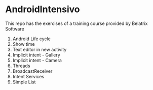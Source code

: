 # AndroidIntensivo
This repo has the exercises of a training course provided by Belatrix Software 

1. Android Life cycle
2. Show time
3. Text editor in new activity
4. Implicit intent - Gallery
5. Implicit intent - Camera
6. Threads
7. BroadcastReceiver
8. Intent Services
9. Simple List

